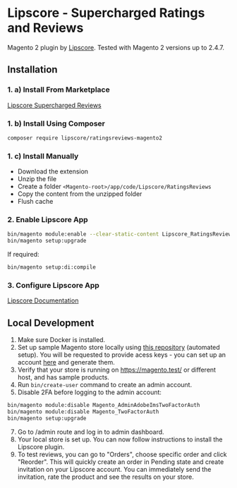 # Lipscore - Supercharged Ratings and Reviews

Magento 2 plugin by [Lipscore](https://lipscore.com/). Tested with Magento 2 versions up to 2.4.7.

## Installation

### 1. a) Install From Marketplace

[Lipscore Supercharged Reviews](https://commercemarketplace.adobe.com/lipscore-ratingsreviews-magento2.html)

### 1. b) Install Using Composer

```bash
composer require lipscore/ratingsreviews-magento2
```

### 1. c) Install Manually

- Download the extension
- Unzip the file
- Create a folder `<Magento-root>/app/code/Lipscore/RatingsReviews`
- Copy the content from the unzipped folder
- Flush cache

### 2. Enable Lipscore App

```bash
bin/magento module:enable --clear-static-content Lipscore_RatingsReviews
bin/magento setup:upgrade
```

If required:

```bash
bin/magento setup:di:compile
```

### 3. Configure Lipscore App

[Lipscore Documentation](https://lipscore.com/ikb/magento-guide/)

## Local Development

1. Make sure Docker is installed.
2. Set up sample Magento store locally using [this repository](https://github.com/markshust/docker-magento?tab=readme-ov-file#automated-setup-new-project) (automated setup). You will be requested to provide acess keys - you can set up an account [here](https://experienceleague.adobe.com/en/docs/commerce-operations/installation-guide/prerequisites/authentication-keys) and generate them.
3. Verify that your store is running on https://magento.test/ or different host, and has sample products.
4. Run `bin/create-user` command to create an admin account.
5. Disable 2FA before logging to the admin account:

```bash
bin/magento module:disable Magento_AdminAdobeImsTwoFactorAuth
bin/magento module:disable Magento_TwoFactorAuth
bin/magento setup:upgrade
```

7. Go to /admin route and log in to admin dashboard.
8. Your local store is set up. You can now follow instructions to install the Lipscore plugin.
9. To test reviews, you can go to "Orders", choose specific order and click "Reorder". This will quickly create an order in Pending state and create invitation on your Lipscore account. You can immediately send the invitation, rate the product and see the results on your store.
